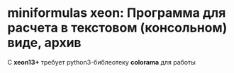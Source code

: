 # miniformulas xeon: Программа для расчета в текстовом (консольном) виде, архив

С **xeon13+** требует python3-библеотеку **colorama** для работы

